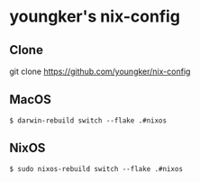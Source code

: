 # youngker's nix-config

## Clone
git clone https://github.com/youngker/nix-config

## MacOS
``` shell
$ darwin-rebuild switch --flake .#nixos
```

## NixOS
``` shell
$ sudo nixos-rebuild switch --flake .#nixos
```
